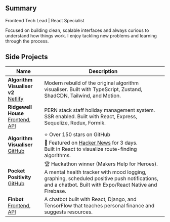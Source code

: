## Summary

<p align="justify"> 
Frontend Tech Lead | React Specialist

Focused on building clean, scalable interfaces and always curious to understand how things work. I enjoy tackling new problems and learning through the process.

</p>

## Side Projects

| **Name**                                                                                                                                             | **Description**                                                                                                                                                                                     |
| ---------------------------------------------------------------------------------------------------------------------------------------------------- | --------------------------------------------------------------------------------------------------------------------------------------------------------------------------------------------------- |
| **Algorithm Visualiser v2**<br>[Netlify](https://algovi.netlify.app)                                                                                 | Modern rebuild of the original algorithm visualiser. Built with TypeScript, Zustand, ShadCDN, Tailwind, and Motion.                                                                                 |
| **Ridgewell House**<br>[Frontend](https://github.com/basselalsayed/ridgewell-fe-webpack5), [API](https://github.com/basselalsayed/ridgewell-backend) | PERN stack staff holiday management system. SSR enabled. Built with React, Express, Sequelize, Redux, Formik.                                                                                       |
| **Algorithm Visualiser**<br>[GitHub](https://github.com/Walker-TW/Algorithm-Visualizer)                                                              | ⭐ Over 150 stars on GitHub<br>🚀 Featured on [Hacker News](https://news.ycombinator.com/item?id=23650652) for 3 days.<br>Built in React to visualize route-finding algorithms.                     |
| **Pocket Positivity**<br>[GitHub](https://github.com/basselalsayed/pocket_positivity)                                                                | 🏆 Hackathon winner (Makers Help for Heroes). A mental health tracker with mood logging, graphing, scheduled positive push notifications, and a chatbot. Built with Expo/React Native and Firebase. |
| **Finbot**<br>[Frontend](https://github.com/basselalsayed/finbot), [API](https://github.com/basselalsayed/finbot-api)                                | A chatbot built with React, Django, and TensorFlow that teaches personal finance and suggests resources.                                                                                            |

</div>
